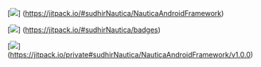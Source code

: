 [![](https://jitpack.io/v/sudhirNautica/NauticaAndroidFramework.svg)]
(https://jitpack.io/#sudhirNautica/NauticaAndroidFramework)

[![](https://jitpack.io/v/sudhirNautica/badges.svg)]
(https://jitpack.io/#sudhirNautica/badges)

[![](https://jitpack.io/v/sudhirNautica/NauticaAndroidFramework.svg)]
(https://jitpack.io/private#sudhirNautica/NauticaAndroidFramework/v1.0.0)
